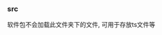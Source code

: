 <!--
 * @Author: baozhoutao@steedos.com
 * @Date: 2022-03-28 15:21:28
 * @Description: 
-->
### src

软件包不会加载此文件夹下的文件, 可用于存放ts文件等
